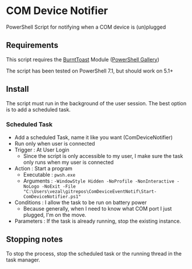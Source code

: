 # COM Device Notifier

PowerShell Script for notifying when a COM device is (un)plugged

## Requirements

This script requires the [BurntToast](https://github.com/Windos/BurntToast) Module ([PowerShell Gallery](http://www.powershellgallery.com/packages/BurntToast/))

The script has been tested on PowerShell 7.1, but should work on 5.1+

## Install

The script must run in the background of the user session. The best option
is to add a scheduled task.

### Scheduled Task

* Add a scheduled Task, name it like you want (ComDeviceNotifier)
* Run only when user is connected
* Trigger : At User Login
  * Since the script is only accessible to my user, I make sure the task only runs when my user is connected
* Action : Start a program
  * Executable : `pwsh.exe`
  * Arguments : `-WindowStyle Hidden -NoProfile -NonInteractive -NoLogo -NoExit -File "C:\Users\vezal\gitrepos\ComDeviceEventNotif\Start-ComDeviceNotifier.ps1"`
* Conditions : I allow the task to be run on battery power
  * Because generally, when I need to know what COM port I just plugged, I'm on the move.
* Parameters : If the task is already running, stop the existing instance.

## Stopping notes

To stop the process, stop the scheduled task or the running thread in the task manager.
